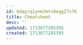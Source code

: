 ```yaml
---
id: bdqycq1yem2mts8egg27x76
title: Cheatsheet
desc: ''
updated: 1713677285395
created: 1713677285395
---
```

